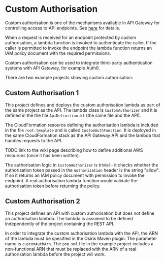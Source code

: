 # Custom Authorisation

Custom authorisation is one of the mechanisms available in API Gateway for controlling access to API endpoints. See [here](http://docs.aws.amazon.com/apigateway/latest/developerguide/use-custom-authorizer.html) for details.

When a request is received for an endpoint protected by custom authorisation, a lambda function is invoked to authenticate the caller. If the caller is permitted to invoke the endpoint the lambda function returns an IAM policy document with the required permissions.

Custom authorisation can be used to integrate third-party authentication systems with API Gateway, for example Auth0.

There are two example projects showing custom authorisation:

## Custom Authorisation 1

This project defines and deploys the custom authorisation lambda as part of the same project as the API. The lambda class is `CustomAuthorizer` and it is defined in the the file `ApiDefinition.kt` (the same file and the API).

The CloudFormation resource defining the authorisation lambda is included in the file `root.template` and is called `CustomAuthFunction`. It is deployed in the same CloudFormation stack as the API Gateway API and the lambda that handles requests to the API.

TODO link to the wiki page describing how to define additional AWS resources (once it has been written).

The authorisation logic in `CustomAuthorizer` is trivial - it checks whether the authorisation token passed in the `Authorization` header is the string "allow". If so it returns an IAM policy document with permission to invoke the endpoint. A real authorisation lambda function would validate the authorisation token before returning the policy.

## Custom Authorisation 2

This project defines an API with custom authorisation but does not define an authorisation lambda. The lambda is assumed to be defined independently of the project containing the REST API.

In order to integrate the custom authorisation lambda with the API, the ARN of the lambda must be specified in the Osiris Maven plugin. The parameter name is `customAuthArn`. The `pom.xml` file in the example project includes a non-functional ARN that must be replaced with the ARN of a real authorisation lambda before the project will work.
